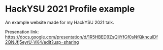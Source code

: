 # HackYSU 2021 Profile example

An example website made for my HackYSU 2021 talk.

Presenation link: https://docs.google.com/presentation/d/1R5HBED9ZsQliYfGf0sNfQknculDf2QNJfj5eyrU-VK4/edit?usp=sharing
